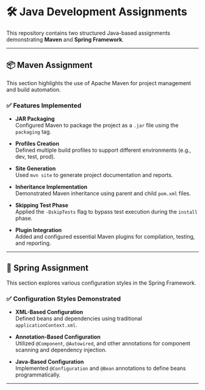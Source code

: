 # 🛠️ Java Development Assignments

This repository contains two structured Java-based assignments demonstrating **Maven** and **Spring Framework**.

---

## 📦 Maven Assignment

This section highlights the use of Apache Maven for project management and build automation.

### ✅ Features Implemented

- **JAR Packaging**  
  Configured Maven to package the project as a `.jar` file using the `packaging` tag.

- **Profiles Creation**  
  Defined multiple build profiles to support different environments (e.g., dev, test, prod).

- **Site Generation**  
  Used `mvn site` to generate project documentation and reports.

- **Inheritance Implementation**  
  Demonstrated Maven inheritance using parent and child `pom.xml` files.

- **Skipping Test Phase**  
  Applied the `-DskipTests` flag to bypass test execution during the `install` phase.

- **Plugin Integration**  
  Added and configured essential Maven plugins for compilation, testing, and reporting.

---

## 🌱 Spring Assignment

This section explores various configuration styles in the Spring Framework.

### ✅ Configuration Styles Demonstrated

- **XML-Based Configuration**  
  Defined beans and dependencies using traditional `applicationContext.xml`.

- **Annotation-Based Configuration**  
  Utilized `@Component`, `@Autowired`, and other annotations for component scanning and dependency injection.

- **Java-Based Configuration**  
  Implemented `@Configuration` and `@Bean` annotations to define beans programmatically.

---

